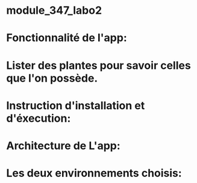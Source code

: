 # module_347_labo2
# Fonctionnalité de l'app:
# Lister des plantes pour savoir celles que l'on possède. 
# Instruction d'installation et d'éxecution:
# Architecture de L'app:
# Les deux environnements choisis:
